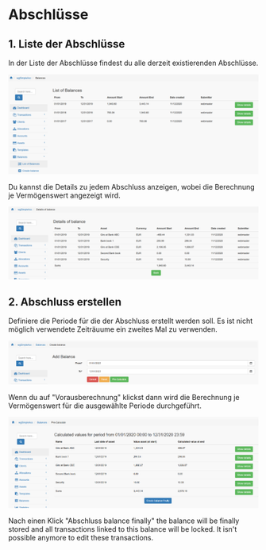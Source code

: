# Abschlüsse

## 1. Liste der Abschlüsse

In der Liste der Abschlüsse findest du alle derzeit existierenden Abschlüsse.

![List of Abschlüsse](../../.gitbook/assets/de_balances.png)

Du kannst die Details zu jedem Abschluss anzeigen, wobei die Berechnung je Vermögenswert angezeigt wird.

![Details Abschluss](../../.gitbook/assets/de_balances_detail.png)

## 2. Abschluss erstellen

Definiere die Periode für die der Abschluss erstellt werden soll. Es ist nicht möglich verwendete Zeiträuume ein zweites Mal zu verwenden.

![Abschluss erstellen](../../.gitbook/assets/de_balances_create.png)

Wenn du auf "Vorausberechnung" klickst dann wird die Berechnung je Vermögenswert für die ausgewählte Periode durchgeführt.

![Abschluss erstellen](../../.gitbook/assets/de_balances_calc.png)

Nach einen Klick "Abschluss balance finally" the balance will be finally stored and all 
transactions linked to this balance will be locked. It isn't possible anymore to edit these transactions.
